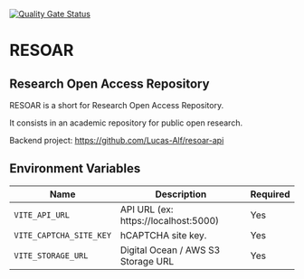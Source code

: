[![Quality Gate Status](https://sonarcloud.io/api/project_badges/measure?project=Lucas-Alf_resoar&metric=alert_status)](https://sonarcloud.io/summary/new_code?id=Lucas-Alf_resoar)

# RESOAR

## Research Open Access Repository

RESOAR is a short for Research Open Access Repository.

It consists in an academic repository for public open research.

Backend project: https://github.com/Lucas-Alf/resoar-api
## Environment Variables
| Name                              | Description                            |Required|
|-----------------------------------|----------------------------------------|--------|
| `VITE_API_URL`                    | API URL (ex: https://localhost:5000)   | Yes    |
| `VITE_CAPTCHA_SITE_KEY`           | hCAPTCHA site key.                     | Yes    |
| `VITE_STORAGE_URL`                | Digital Ocean / AWS S3 Storage URL     | Yes    |
